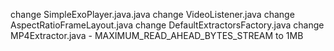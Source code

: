 change SimpleExoPlayer.java.java
change VideoListener.java
change AspectRatioFrameLayout.java
change DefaultExtractorsFactory.java
change MP4Extractor.java - MAXIMUM_READ_AHEAD_BYTES_STREAM to 1MB
